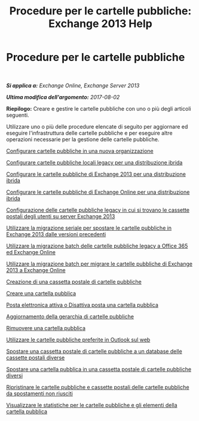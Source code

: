 ﻿---
title: 'Procedure per le cartelle pubbliche: Exchange 2013 Help'
TOCTitle: Procedure per le cartelle pubbliche
ms:assetid: afa54c8e-f3ab-4f5f-85ad-fb2a905ecfa9
ms:mtpsurl: https://technet.microsoft.com/it-it/library/JJ657481(v=EXCHG.150)
ms:contentKeyID: 50481428
ms.date: 05/22/2018
mtps_version: v=EXCHG.150
ms.translationtype: MT
---

# Procedure per le cartelle pubbliche

 

_**Si applica a:** Exchange Online, Exchange Server 2013_

_**Ultima modifica dell'argomento:** 2017-08-02_

**Riepilogo:**  Creare e gestire le cartelle pubbliche con uno o più degli articoli seguenti.

Utilizzare uno o più delle procedure elencate di seguito per aggiornare ed eseguire l'infrastruttura delle cartelle pubbliche e per eseguire altre operazioni necessarie per la gestione delle cartelle pubbliche.

[Configurare cartelle pubbliche in una nuova organizzazione](set-up-public-folders-in-a-new-organization-exchange-2013-help.md)

[Configurare cartelle pubbliche locali legacy per una distribuzione ibrida](configure-legacy-on-premises-public-folders-for-a-hybrid-deployment-exchange-2013-help.md)

[Configurare le cartelle pubbliche di Exchange 2013 per una distribuzione ibrida](configure-exchange-2013-public-folders-for-a-hybrid-deployment-exchange-2013-help.md)

[Configurare le cartelle pubbliche di Exchange Online per una distribuzione ibrida](configure-exchange-online-public-folders-for-a-hybrid-deployment-exchange-2013-help.md)

[Configurazione delle cartelle pubbliche legacy in cui si trovano le cassette postali degli utenti su server Exchange 2013](configure-legacy-public-folders-where-user-mailboxes-are-on-exchange-2013-servers-exchange-2013-help.md)

[Utilizzare la migrazione seriale per spostare le cartelle pubbliche in Exchange 2013 dalle versioni precedenti](use-batch-migration-to-migrate-public-folders-to-exchange-2013-from-previous-versions-exchange-2013-help.md)

[Utilizzare la migrazione batch delle cartelle pubbliche legacy a Office 365 ed Exchange Online](use-batch-migration-to-migrate-legacy-public-folders-to-office-365-and-exchange-online-exchange-online-help.md)

[Utilizzare la migrazione batch per migrare le cartelle pubbliche di Exchange 2013 a Exchange Online](use-batch-migration-to-migrate-exchange-2013-public-folders-to-exchange-online-exchange-online-help.md)

[Creazione di una cassetta postale di cartelle pubbliche](create-a-public-folder-mailbox-exchange-2013-help.md)

[Creare una cartella pubblica](create-a-public-folder-exchange-2013-help.md)

[Posta elettronica attiva o Disattiva posta una cartella pubblica](mail-enable-or-mail-disable-a-public-folder-exchange-2013-help.md)

[Aggiornamento della gerarchia di cartelle pubbliche](update-the-public-folder-hierarchy-exchange-2013-help.md)

[Rimuovere una cartella pubblica](remove-a-public-folder-exchange-2013-help.md)

[Utilizzare le cartelle pubbliche preferite in Outlook sul web](use-favorite-public-folders-in-outlook-on-the-web-exchange-2013-help.md)

[Spostare una cassetta postale di cartelle pubbliche a un database delle cassette postali diverse](move-a-public-folder-mailbox-to-a-different-mailbox-database-exchange-2013-help.md)

[Spostare una cartella pubblica in una cassetta postale di cartelle pubbliche diversi](move-a-public-folder-to-a-different-public-folder-mailbox-exchange-2013-help.md)

[Ripristinare le cartelle pubbliche e cassette postali delle cartelle pubbliche da spostamenti non riusciti](restore-public-folders-and-public-folder-mailboxes-from-failed-moves-exchange-2013-help.md)

[Visualizzare le statistiche per le cartelle pubbliche e gli elementi della cartella pubblica](view-statistics-for-public-folders-and-public-folder-items-exchange-2013-help.md)


